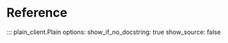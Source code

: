 # Reference

::: plain_client.Plain
    options:
      show_if_no_docstring: true
      show_source: false
